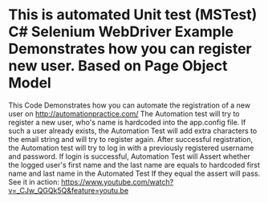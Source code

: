 <h1>This is automated Unit test (MSTest) C# Selenium WebDriver Example
Demonstrates how you can register new user. Based on Page Object Model</h1>

This Code Demonstrates how you can automate the registration of a new user on http://automationpractice.com/ The Automation test will try to register a new user, who's name is hardcoded into the app.config file. If such a user already exists, the Automation Test will add extra characters to the email string and will try to register again. After successful registration, the Automation test will try to log in with a previously registered username and password. If login is successful, Automation Test will Assert whether the logged user's first name and the last name are equals to hardcoded first name and last name in the Automated Test If they equal the assert will pass.
See it in action:
https://www.youtube.com/watch?v=_CJw_QGQk5Q&feature=youtu.be


